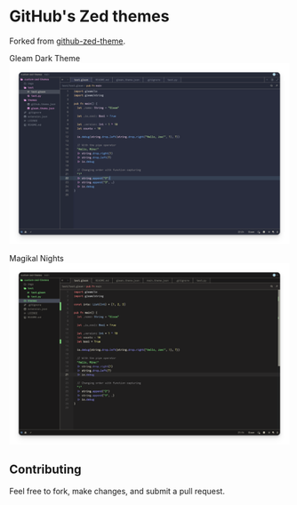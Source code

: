 # GitHub's Zed themes

Forked from [github-zed-theme](https://github.com/PyaeSoneAungRgn/github-zed-theme).

Gleam Dark Theme
![Gleam Dark Theme](./imgs/gleam.png)

Magikal Nights
![Magikal Nights](./imgs/magikal.png)

## Contributing

Feel free to fork, make changes, and submit a pull request.
